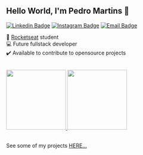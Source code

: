 ## Hello World, I'm Pedro Martins :rocket:

[![Linkedin Badge](https://img.shields.io/badge/-LinkedIn-6633cc?style=flat-square&logo=Linkedin&logoColor=white&link=www.linkedin.com/in/pedrohenriquemartinsdev)](www.linkedin.com/in/pedrohenriquemartinsdev) 
[![Instagram Badge](https://img.shields.io/badge/-Instagram-6633cc?style=flat-square&logo=Instagram&logoColor=white&link=https://www.instagram.com/omartins.pedro/)](https://www.instagram.com/omartins.pedro/)
[![Email Badge](https://img.shields.io/badge/-pedrohenriquem4rtins@gmail.com-6633cc?style=flat-square&logo=Gmail&logoColor=white&link=pedrohenriquem4rtins@gmail.com)](mailto:pedrohenriquem4rtins@gmail.com)

<p>
 🚀 <a href="https://github.com/pedromartinsdev">Rocketseat</a> student <br>
 💻 Future fullstack developer <br>
 ✔️ Available to contribute to opensource projects
</p>

<br>
 <div align="left">
  <a href="https://github.com/pedromartinsdev">
  <img height="160em" src="https://github-readme-stats.vercel.app/api?username=pedromartinsdev&show_icons=true&include_all_commits=true&count_private=true"/>
  <img height="160em" src="https://github-readme-stats.vercel.app/api/top-langs/?username=pedromartinsdev&layout=compact&langs_count=7"/>
  </a>
 </div>
<br> 
  
See some of my projects [HERE...](https://pedromartinsdev.github.io/portfolio/)

